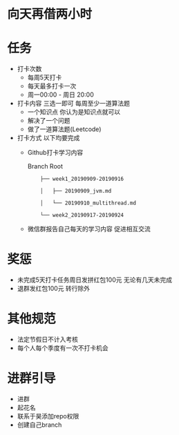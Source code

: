 # 向天再借两小时


# 任务 
- 打卡次数
  - 每周5天打卡 
  - 每天最多打卡一次
  - 周一00:00 - 周日 20:00
- 打卡内容 三选一即可 每周至少一道算法题
  - 一个知识点  你认为是知识点就可以
  - 解决了一个问题
  - 做了一道算法题(Leetcode)
- 打卡方式 以下均要完成
  - Github打卡学习内容 
   
       Branch Root

            ├── week1_20190909-20190916

            │   ├── 20190909_jvm.md

            │   └── 20190910_multithread.md
            
            └── week2_20190917-20190924

  - 微信群报告自己每天的学习内容 促进相互交流 
    
# 奖惩
- 未完成5天打卡任务周日发拼红包100元 无论有几天未完成
- 退群发红包100元 转行除外

# 其他规范
- 法定节假日不计入考核
- 每个人每个季度有一次不打卡机会
  
# 进群引导
- 进群
- 起花名
- 联系于昊添加repo权限
- 创建自己branch
    
